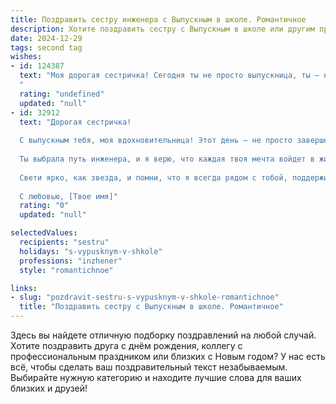 ```yaml
---
title: Поздравить сестру инженера с Выпускным в школе. Романтичное
description: Хотите поздравить сестру с Выпускным в школе или другим праздником? Наш ИИ создаст незабываемое поздравление, а вы обязательно выделитесь среди других.  
date: 2024-12-29
tags: second tag
wishes:
- id: 124387
  text: "Моя дорогая сестричка! Сегодня ты не просто выпускница, ты – начинающий инженер,  звезда, готовая зажечься на небосклоне своей профессии!  Пусть твой путь будет полон вдохновения, а каждое решение –  верным и сильным, как твоё сердце.  Я бесконечно горжусь тобой и верю в твой блестящий успех!  Пусть этот день станет началом прекрасной, волнующей и счастливой  главы твоей жизни!
  "
  rating: "undefined"
  updated: "null"
- id: 32912
  text: "Дорогая сестричка!
  
  С выпускным тебя, моя вдохновительница! Этот день — не просто завершение очередного этапа, а начало удивительного пути в мир знаний и открытий. Ты — та, кто взлетает над обыденностью, создавая будущее своими руками.
  
  Ты выбрала путь инженера, и я верю, что каждая твоя мечта войдет в жизнь, словно идеально спроектированная конструкция. Пусть твои идеи и замыслы обретают форму, а сердце всегда наполняется радостью от того, что ты делаешь.
  
  Свети ярко, как звезда, и помни, что я всегда рядом с тобой, поддерживаю и верю в твои силы. С любовью и гордостью поздравляю тебя с этим важным событием. Вперед, к новым вершинам, моя дорогая!
  
  С любовью, [Твое имя]"
  rating: "0"
  updated: "null"

selectedValues:
  recipients: "sestru"
  holidays: "s-vypusknym-v-shkole"
  professions: "inzhener"
  style: "romantichnoe"

links:
- slug: "pozdravit-sestru-s-vypusknym-v-shkole-romantichnoe"
  title: "Поздравить сестру с Выпускным в школе. Романтичное"
---
```


Здесь вы найдете отличную подборку поздравлений на любой случай. 
Хотите поздравить друга с днём рождения, коллегу с профессиональным праздником или близких с Новым годом? У нас есть всё, чтобы сделать ваш поздравительный текст незабываемым. Выбирайте нужную категорию и находите лучшие слова для ваших близких и друзей!
